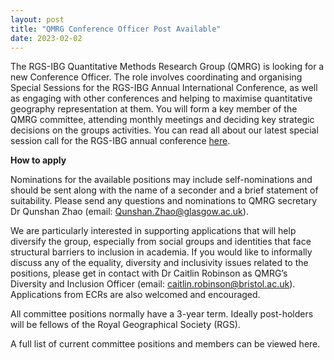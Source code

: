 ```yaml
---
layout: post
title: "QMRG Conference Officer Post Available"
date: 2023-02-02
---
```


The RGS-IBG Quantitative Methods Research Group (QMRG) is looking for a new Conference Officer. The role involves coordinating and organising Special Sessions for the RGS-IBG Annual International Conference, as well as engaging with other conferences and helping to maximise quantitative geography representation at them. You will form a key member of the QMRG committee, attending monthly meetings and deciding key strategic decisions on the groups activities. You can read all about our latest special session call for the RGS-IBG annual conference [here](https://qmrg.github.io/blog/2023/01/27/RGS-Sessions-2023).

**How to apply**

Nominations for the available positions may include self-nominations and should be sent along with the name of a seconder and a brief statement of suitability. Please send any questions and nominations to QMRG secretary Dr Qunshan Zhao (email: Qunshan.Zhao@glasgow.ac.uk). 

We are particularly interested in supporting applications that will help diversify the group, especially from social groups and identities that face structural barriers to inclusion in academia. If you would like to informally discuss any of the equality, diversity and inclusivity issues related to the positions, please get in contact with Dr Caitlin Robinson as QMRG’s Diversity and Inclusion Officer (email: caitlin.robinson@bristol.ac.uk). Applications from ECRs are also welcomed and encouraged.

All committee positions normally have a 3-year term. Ideally post-holders will be fellows of the Royal Geographical Society (RGS).

A full list of current committee positions and members can be viewed here.
